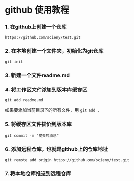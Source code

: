 # github 使用教程

### 1. 在github上创建一个仓库
`https://github.com/scieny/test.git`

### 2. 在本地创建一个文件夹，初始化为git仓库
`git init`

### 3. 新建一个文件readme.md

### 4. 将工作区文件添加到版本库缓存区
`git add readme.md`

如果要添加当前目录下的所有文件，用 `git add .`

### 5. 将缓存区文件提价到版本库
`git commit -m "提交的消息"`

### 6. 添加远程仓库，也就是github上的仓库地址
`git remote add origin https://github.com/scieny/test.git`

### 7. 将本地仓库推送到远程仓库